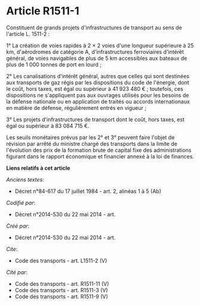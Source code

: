 # Article R1511-1

Constituent de grands projets d'infrastructures de transport au sens de l'article L. 1511-2 : 

1° La création de voies rapides à 2 × 2 voies d'une longueur supérieure à 25 km, d'aérodromes de catégorie A,
d'infrastructures ferroviaires d'intérêt général, de voies navigables de plus de 5 km accessibles aux bateaux de plus de 1
000 tonnes de port en lourd ; 

2° Les canalisations d'intérêt général, autres que celles qui sont destinées aux transports de gaz régis par les dispositions
du code de l'énergie, dont le coût, hors taxes, est égal ou supérieur à 41 923 480 € ; toutefois, ces dispositions ne
s'appliquent pas aux ouvrages utilisés pour les besoins de la défense nationale ou en application de traités ou accords
internationaux en matière de défense, régulièrement entrés en vigueur ; 

3° Les projets d'infrastructures de transport dont le coût, hors taxes, est égal ou supérieur à 83 084 715 €. 

Les seuils monétaires prévus par les 2° et 3° peuvent faire l'objet de révision par arrêté du ministre chargé des transports
dans la limite de l'évolution des prix de la formation brute de capital fixe des administrations figurant dans le rapport
économique et financier annexé à la loi de finances.

**Liens relatifs à cet article**

_Anciens textes_:

  - Décret n°84-617 du 17 juillet 1984 - art. 2, alinéas 1 à 5 (Ab)

_Codifié par_:

  - Décret n°2014-530 du 22 mai 2014 - art.

_Créé par_:

  - Décret n°2014-530 du 22 mai 2014 - art.

_Cite_:

  - Code des transports - art. L1511-2 (V)

_Cité par_:

  - Code des transports - art. R1511-11 (V)
  - Code des transports - art. R1511-3 (V)
  - Code des transports - art. R1511-9 (V)
